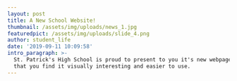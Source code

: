 ```yaml
---
layout: post
title: A New School Website!
thumbnail: /assets/img/uploads/news_1.jpg
featuredpict: /assets/img/uploads/slide_4.png
author: student_life
date: '2019-09-11 10:09:58'
intro_paragraph: >-
  St. Patrick's High School is proud to present to you it's new webpage. We hope
  that you find it visually interesting and easier to use.
---
```


